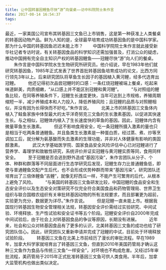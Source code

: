 ```yaml
---
title: 让中国转基因鲤鱼尽快“游”向餐桌——访中科院院士朱作言
date: 2017-08-14 16:54:37
tags:
---
```


最近，一家美国公司宣布其转基因三文鱼已上市销售，这是第一种获准上人类餐桌的转基因动物产品。鲜为人知的是，全球最早培育成功转基因鱼的是中国科学家。那为什么中国的转基因鱼迟迟未能上市？
　　中国科学院院士朱作言就此接受新华社记者专访时说，有关转基因食品的科学知识还需加强普及，打消公众的疑虑，推动中国拥有完全自主知识产权的转基因鲤鱼——冠鲤尽快“游”向人们的餐桌。
　　朱作言是中国科学院水生生物研究所研究员。他介绍说，早在1983年他们就研究转基因鱼，1985年正式发表了世界首批转基因鱼培育成功的论文，比西方同行领先3年以上。后来研究团队将草鱼生长因子的基因植入黄河鲤，经多代选育出冠鲤。
　　他还记得初次品尝冠鲤时的口感：一条红烧冠鲤被端上餐桌，吃起来味道鲜美，肉质细嫩，“从口感上并不能区别冠鲤和黄河鲤”。
　　“与对照组的鲤鱼比较，在同等养殖条件下，冠鲤生长速度更快，当年可达到上市规格，养殖周期缩短一半，减少养殖成本和人力投入，降低养殖风险；且冠鲤的品质与对照鲤相似，并没有因为长得快而不好吃。”朱作言说。
　　北美上市的转基因三文鱼体内植入了鲑鱼家族中体型最大的太平洋奇努克三文鱼的生长激素基因，以促进其快速生长。与之相似，冠鲤体内植入了生长速度快的草鱼的基因。因此，冠鲤体内含有微量草鱼生长激素。
　　但这不影响食用安全，吃一条冠鲤所摄入激素的量也只是相当于吃两条普通鲤鱼。并且鱼类生长激素是一种蛋白质，经过蒸、煮、炒等烹调加工后，就分解为氨基酸而失去激素的生理功能，并非对人体健康有影响的类固醇激素。
　　武汉大学基础医学院、国家食品安全风险评估中心已对冠鲤进行了营养学、毒理学和致敏性研究，系统评价并证实冠鲤与黄河鲤实质等同，食用同样安全。
　　至于冠鲤是否会逃到野外造成“基因污染”，朱作言团队从分子、个体、种群和群落等不同层面进行生态学研究后发现，冠鲤生存力比普通鲤鱼低，即使与普通鲤鱼交配产生后代，也不会形成优势种群而带来“基因污染”。研究团队还培育出了三倍体鲤鱼“吉鲤”，就像无籽西瓜一样，不能产生可繁育的后代，从根本上避免了风险。
　　“与美国的转基因三文鱼研发比较，中国冠鲤的食品安全和生态安全评价以及生态安全对策研究不仅完全符合美国食品和药物管理局、世界卫生组织与联合国粮农组织有关审批转基因动物的所有法规要求，而且部署更为超前，实验更为充分，数据更为详尽。”朱作言说。
　　但是冠鲤一直未能上市。根据我国现行转基因生物安全管理相关法规，转基因安全评价需经过实验研究、中间试验、环境释放、生产性试验和安全证书等五个阶段。冠鲤安全评价自2000年完成中间试验后，由于社会上对转基因食品的争议等原因，长期没有进展。
　　近年来，社会和公众对转基因食品有了更多的认识，北美转基因三文鱼的成功也给了研究团队信心。因此，研究团队又重新申请并完成了冠鲤的中试，目前处于环境释放试验阶段。
　　转基因三文鱼在北美上市前经历了漫长的审批流程。早在1989年，加拿大科学家就培育出了转基因三文鱼，但直到2010年美国药管局才确认这种三文鱼作为食品与传统三文鱼“一样安全”，对环境也不构成危害。又经过5年审批流程，美药管局于2015年正式批准转基因三文鱼可供人类食用。半年后，加拿大监管机构也做出类似决定。